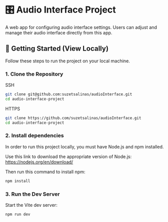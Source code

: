 # 🎛️ Audio Interface Project

A web app for configuring audio interface settings. Users can adjust and manage their audio interface directly from this app.

## 🚀 Getting Started (View Locally)

Follow these steps to run the project on your local machine.

### 1. Clone the Repository

SSH
```bash
git clone git@github.com:suzetsalinas/audioInterface.git
cd audio-interface-project
```

HTTPS
```bash
git clone https://github.com/suzetsalinas/audioInterface.git
cd audio-interface-project
```

### 2. Install dependencies

In order to run this project locally, you must have Node.js and npm installed.

Use this link to download the appropriate version of Node.js: https://nodejs.org/en/download/

Then run this command to install npm:
```bash
npm install
```

### 3. Run the Dev Server

Start the Vite dev server:
```bash
npm run dev
```
